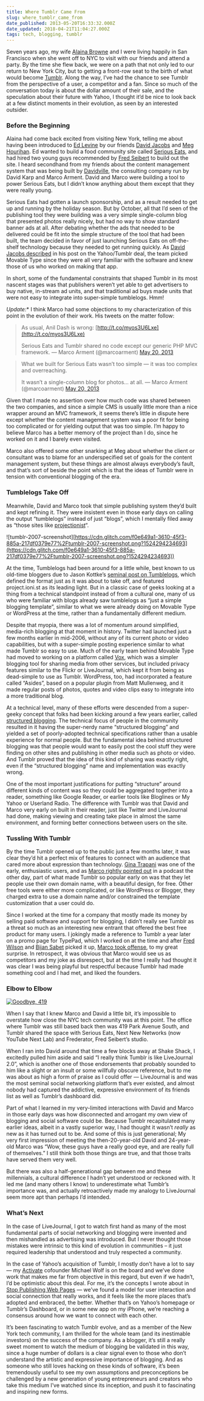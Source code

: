 ```yaml
---
title: Where Tumblr Came From
slug: where_tumblr_came_from
date_published: 2013-05-20T16:33:32.000Z
date_updated: 2018-04-21T11:04:27.000Z
tags: tech, blogging, tumblr
---
```


Seven years ago, my wife [Alaina Browne](http://alainabrowne.com/) and I were living happily in San Francisco when she went off to NYC to visit with our friends and attend a party. By the time she flew back, we were on a path that not only led to our return to New York City, but to getting a front-row seat to the birth of what would become [Tumblr](http://tumblr.com/). Along the way, I’ve had the chance to see Tumblr from the perspective of a user, a competitor and a fan. Since so much of the conversation today is about the dollar amount of their sale, and the speculation about their future with Yahoo, I thought it’d be nice to look back at a few distinct moments in their evolution, as seen by an interested outsider.

### Before the Beginning

Alaina had come back excited from visiting New York, telling me about having been introduced to [Ed Levine](http://www.seriouseats.com/about-ed-levine/) by our friends [David Jacobs](http://hello.typepad.com/) and [Meg Hourihan](http://megnut.com/). Ed wanted to build a food community site called [Serious Eats](http://seriouseats.com/), and had hired two young guys recommended by [Fred Seibert](http://fredseibert.com/) to build out the site. I heard secondhand from my friends about the content management system that was being built by [Davidville](http://www.davidville.com/), the consulting company run by David Karp and Marco Arment. David and Marco were building a tool to power Serious Eats, but I didn’t know anything about them except that they were really young.

Serious Eats had gotten a launch sponsorship, and as a result needed to get up and running by the holiday season. But by October, all that I’d seen of the publishing tool they were building was a very simple single-column blog that presented photos really nicely, but had no way to show standard banner ads at all. After debating whether the ads that needed to be delivered could be fit into the simple structure of the tool that had been built, the team decided in favor of just launching Serious Eats on off-the-shelf technology because they needed to get running quickly. As [David Jacobs described](http://hello.typepad.com/hello/2013/05/frequently-asked-questions-about-yahoos-acquisition-of-tumblr.html) in his post on the Yahoo/Tumblr deal, the team picked Movable Type since they were all very familiar with the software and knew those of us who worked on making that app.

In short, some of the fundamental constraints that shaped Tumblr in its most nascent stages was that publishers weren’t yet able to get advertisers to buy native, in-stream ad units, and that traditional ad buys made units that were not easy to integrate into super-simple tumblelogs. Hmm!

*Update:** I think Marco had some objections to my characterization of this point in the evolution of their work. His tweets on the matter follow:

> As usual, Anil Dash is wrong: [http://t.co/myos3U6Lxe](http://t.co/myos3U6Lxe)
> 
> Serious Eats and Tumblr shared no code except our generic PHP MVC framework.
> &mdash; Marco Arment (@marcoarment) [May 20, 2013](https://twitter.com/marcoarment/status/336574214805008385?ref_src=twsrc%5Etfw)

> What we built for Serious Eats wasn’t too simple — it was too complex and overreaching.
> 
> It wasn’t a single-column blog for photos… at all.
> &mdash; Marco Arment (@marcoarment) [May 20, 2013](https://twitter.com/marcoarment/status/336576028313014272?ref_src=twsrc%5Etfw)

Given that I made no assertion over how much code was shared between the two companies, and since a simple CMS is usually little more than a nice wrapper around an MVC framework, it seems there’s little in dispute here except whether the content management system was a poor fit for being too complicated or for yielding output that was too simple. I’m happy to believe Marco has a better memory of the project than I do, since he worked on it and I barely even visited.

Marco also offered some other snarking at Meg about whether the client or consultant was to blame for an underspecified set of goals for the content management system, but these things are almost always everybody’s fault, and that’s sort of beside the point which is that the ideas of Tumblr were in tension with conventional blogging of the era.

### Tumblelogs Take Off

Meanwhile, David and Marco took that simple publishing system they’d built and kept refining it. They were insistent even in those early days on calling the output “tumblelogs” instead of just “blogs”, which I mentally filed away as “those sites like [projectionist](http://project.ioni.st/)“.

![tumblr-2007-screenshot][https://cdn.glitch.com/f0e649a1-3610-45f3-885a-217df0379e77%2Ftumblr-2007-screenshot.png?1524294234693](https://cdn.glitch.com/f0e649a1-3610-45f3-885a-217df0379e77%2Ftumblr-2007-screenshot.png?1524294234693))

At the time, Tumblelogs had been around for a little while, best known to us old-time bloggers due to Jason Kottke’s [seminal post on Tumblelogs](http://kottke.org/05/10/tumblelogs), which defined the format just as it was about to take off, and featured project.ioni.st as its leading light. But in a classic case of geeks looking at a thing from a technical standpoint instead of from a cultural one, many of us who were familiar with blogs already saw tumblelogs as “just a simple blogging template”, similar to what we were already doing on Movable Type or WordPress at the time, rather than a fundamentally different medium.

Despite that myopia, there was a lot of momentum around simplified, media-rich blogging at that moment in history. Twitter had launched just a few months earlier in mid-2006, without any of its current photo or video capabilities, but with a super-simple posting experience similar to what made Tumblr so easy to use. Much of the early team behind Movable Type had moved to working on a platform called [Vox](http://en.wikipedia.org/wiki/Vox_(blogging_platform)), which was a simpler blogging tool for sharing media from other services, but included privacy features similar to the Flickr or LiveJournal, which kept it from being as dead-simple to use as Tumblr. WordPress, too, had incorporated a feature called “Asides”, based on a popular plugin from Matt Mullenweg, and it made regular posts of photos, quotes and video clips easy to integrate into a more traditional blog.

At a technical level, many of these efforts were descended from a super-geeky concept that folks had been kicking around a few years earlier, called [structured blogging](http://readwrite.com/2005/12/13/structured_blog). The technical focus of people in the community resulted in it having the super-nerdy name “structured blogging” and yielded a set of poorly-adopted technical specifications rather than a usable experience for normal people. But the fundamental idea behind structured blogging was that people would want to easily post the cool stuff they were finding on other sites and publishing in other media such as photo or video. And Tumblr proved that the idea of this kind of sharing was exactly right, even if the “structured blogging” name and implementation was exactly wrong.

One of the most important justifications for putting “structure” around different kinds of content was so they could be aggregated together into a reader, something like Google Reader, or earlier tools like Bloglines or My Yahoo or Userland Radio. The difference with Tumblr was that David and Marco very early on built in their reader, just like Twitter and LiveJournal had done, making viewing and creating take place in almost the same environment, and forming better connections between users on the site.

### Tussling With Tumblr

By the time Tumblr opened up to the public just a few months later, it was clear they’d hit a perfect mix of features to connect with an audience that cared more about expression than technology. [Gina Trapani](http://lifehacker.com/244915/geek-to-live--instant-no+overhead-blog-with-tumblr) was one of the early, enthusiastic users, and as [Marco rightly pointed out](http://www.muleradio.net/newdisruptors/20/) in a podcast the other day, part of what made Tumblr so popular early on was that they let people use their own domain name, with a beautiful design, for free. Other free tools were either more complicated, or like WordPress or Blogger, they charged extra to use a domain name and/or constrained the template customization that a user could do.

Since I worked at the time for a company that mostly made its money by selling paid software and support for blogging, I didn’t really see Tumblr as a threat so much as an interesting new entrant that offered the best free product for many users. I jokingly made a reference to Tumblr a year later on a promo page for TypePad, which I worked on at the time and after [Fred Wilson](http://fredwilson.vc/post/60278304/heres-the-thing-your-tumblr-while-clever-will) and [Bijan Sabet](http://bijansabet.com/post/60289645/heres-the-thing-your-tumblr-while-clever-will) picked it up, [Marco took offense](http://www.marco.org/2008/11/18/heres-the-thing-your-tumblr-while-clever-will), to my great surprise. In retrospect, it was obvious that Marco would see us as competitors and my joke as disrespect, but at the time I really had thought it was clear I was being playful but respectful because Tumblr had made something cool and I had met, and liked the founders.

### Elbow to Elbow

[![Goodbye, 419](http://farm2.staticflickr.com/1002/5180057331_778f0bf336_z.jpg)](http://www.flickr.com/photos/marcoarment/5180057331/)

When I say that I knew Marco and David a little bit, it’s impossible to overstate how close the NYC tech community was at this point. The office where Tumblr was still based back then was 419 Park Avenue South, and Tumblr shared the space with Serious Eats, Next New Networks (now YouTube Next Lab) and Frederator, Fred Seibert’s studio.

When I ran into David around that time a few blocks away at Shake Shack, I excitedly pulled him aside and said “I really think Tumblr is like LiveJournal 2.0”, which is another one of those endorsements that probably sounded to him like a slight or an insult or some willfully obscure reference, but to me was about as high a form of praise as I could offer — LiveJournal is and was the most seminal social networking platform that’s ever existed, and almost nobody had captured the addictive, expressive environment of its friends list as well as Tumblr’s dashboard did.

Part of what I learned in my very-limited interactions with David and Marco in those early days was how disconnected and arrogant my own view of blogging and social software could be. Because Tumblr recapitulated many earlier ideas, albeit in a vastly superior way, I had thought it wasn’t *really* as new as it has turned out to be. And some of this is just generational; My very first impression of meeting the then-20-year-old David and 24-year-old Marco was “Wow, these guys have a really good eye, and are really full of themselves.” I still think both those things are true, and that those traits have served them very well.

But there was also a half-generational gap between me and these millennials, a cultural difference I hadn’t yet understood or reckoned with. It led me (and many others I know) to underestimate what Tumblr’s importance was, and actually retroactively made my analogy to LiveJournal seem more apt than perhaps I’d intended.

### What’s Next

In the case of LiveJournal, I got to watch first hand as many of the most fundamental parts of social networking and blogging were invented and then mishandled as advertising was introduced. But I never thought those mistakes were intrinsic to this kind of evolution in communities – it just required leadership that understood and truly respected a community.

In the case of Yahoo’s acquisition of Tumblr, I mostly don’t have a lot to say — my [Activate](http://activate.com/) cofounder Michael Wolf is on the board and we’ve done work that makes me far from objective in this regard, but even if we hadn’t, I’d be optimistic about this deal. For me, it’s the concepts I wrote about in [Stop Publishing Web Pages](__GHOST_URL__/2012/08/stop-publishing-web-pages.html) — we’ve found a model for user interaction and social connection that really works, and it feels like the more places that’s adopted and embraced, the better. Whether that’s on Yahoo’s homepage or Tumblr’s Dashboard, or in some new app on my iPhone, we’re reaching a consensus around how we want to connect with each other.

It’s been fascinating to watch Tumblr evolve, and as a member of the New York tech community, I am thrilled for the whole team (and its inestimable investors) on the success of the company. As a blogger, it’s still a really sweet moment to watch the medium of blogging be validated in this way, since a huge number of dollars is a clear signal even to those who don’t understand the artistic and expressive importance of blogging. And as someone who still loves hacking on these kinds of software, it’s been tremendously useful to see my own assumptions and preconceptions be challenged by a new generation of young entrepreneurs and creators who take this medium I’ve watched since its inception, and push it to fascinating and inspiring new forms.
